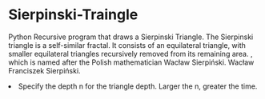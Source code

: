 # Sierpinski-Traingle
Python Recursive program that draws a Sierpinski Triangle.
The Sierpinski triangle is a self-similar fractal. It consists of an equilateral triangle, with smaller equilateral triangles recursively removed from its remaining area. , which is named after the Polish mathematician Wacław Sierpiński. Wacław Franciszek Sierpiński. 

<li>Specify the depth n for the triangle depth. Larger the n, greater the time.</li>
